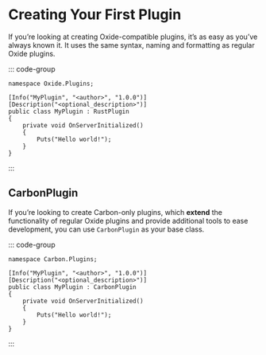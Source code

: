 <script setup lang="ts">
import { FilePenLineIcon, StarIcon } from 'lucide-vue-next'
</script>

# <FilePenLineIcon class="carbon-icon" /> Creating Your First Plugin

If you’re looking at creating Oxide-compatible plugins, it’s as easy as you’ve always known it.
It uses the same syntax, naming and formatting as regular Oxide plugins.

::: code-group

```csharp:line-numbers [MyPlugin.cs]
namespace Oxide.Plugins;

[Info("MyPlugin", "<author>", "1.0.0")]
[Description("<optional_description>")]
public class MyPlugin : RustPlugin
{
    private void OnServerInitialized()
    {
        Puts("Hello world!");
    }
}
```

:::

## <StarIcon class="carbon-icon" /> CarbonPlugin

If you’re looking to create Carbon-only plugins, which **extend** the functionality of regular Oxide plugins and provide
additional tools to ease development, you can use `CarbonPlugin` as your base class.

::: code-group

```csharp:line-numbers [MyPlugin.cs]
namespace Carbon.Plugins;

[Info("MyPlugin", "<author>", "1.0.0")]
[Description("<optional_description>")]
public class MyPlugin : CarbonPlugin
{
    private void OnServerInitialized()
    {
        Puts("Hello world!");
    }
}
```

:::
